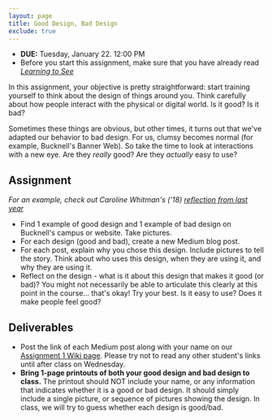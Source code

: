 ```yaml
---
layout: page
title: Good Design, Bad Design
exclude: true
---
```


- **DUE:** Tuesday, January 22. 12:00 PM
- Before you start this assignment, make sure that you have already read [_Learning to See_](https://ia.net/know-how/learning-to-see)

In this assignment, your objective is pretty straightforward: start training yourself to think about the design of things around you. Think carefully about how people interact with the physical or digital world. Is it good? Is it bad?

Sometimes these things are obvious, but other times, it turns out that we've adapted our behavior to bad design. For us, clumsy becomes normal (for example, Bucknell's Banner Web). So take the time to look at interactions with a new eye. Are they _really_ good? Are they _actually_ easy to use?

## Assignment
_For an example, check out Caroline Whitman's ('18) [reflection from last year](https://medium.com/bucknell-hci/bad-design-7d16e079ae95)_
- Find 1 example of good design and 1 example of bad design on Bucknell's campus or website. Take pictures.
- For each design (good and bad), create a new Medium blog post.
- For each post, explain why you chose this design. Include pictures to tell the story. Think about who uses this design, when they are using it, and why they are using it.
- Reflect on the design - what is it about this design that makes it good (or bad)? You might not necessarily be able to articulate this clearly at this point in the course... that's okay! Try your best. Is it easy to use? Does it make people feel good?

## Deliverables
- Post the link of each Medium post along with your name on our [Assignment 1 Wiki page](https://gitlab.bucknell.edu/bucknell-hci/bucknellhci19/wikis/goodbaddesign). Please try not to read any other student's links until after class on Wednesday.
- **Bring 1-page printouts of both your good design and bad design to class.** The printout should NOT include your name, or any information that indicates whether it is a good or bad design. It should simply include a single picture, or sequence of pictures showing the design. In class, we will try to guess whether each design is good/bad.
